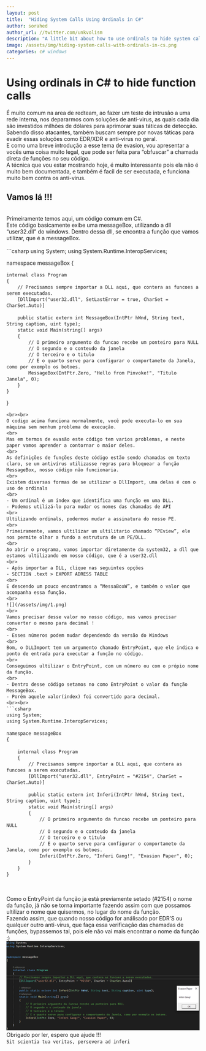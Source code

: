 ```yaml
---
layout: post
title:  "Hiding System Calls Using Ordinals in C#"
author: sorahed
author_url: //twitter.com/unkvolism
description: "A little bit about how to use ordinals to hide system calls in C#"
image: /assets/img/hiding-system-calls-with-ordinals-in-cs.png
categories: c# windows 
---
```



# Using ordinals in C# to hide function calls

É muito comum na area de redteam, ao fazer um teste de intrusão a uma rede interna, nos depararmos com soluções de anti-virus, as quais cada dia são investidos milhões de dólares para aprimorar suas táticas de detecção.
<br>
Sabendo disso atacantes, também buscam sempre por novas táticas para evadir essas soluções como EDR/XDR e anti-virus no geral.
<br>
E como uma breve introdução a esse tema de evasion, vou apresentar a vocês uma coisa muito legal, que pode ser feita para “obfuscar” a chamada direta de funções no seu código.
<br>
A técnica que vou estar mostrando hoje, é muito interessante pois ela não é muito bem documentada, e também é facil de ser executada, e funciona muito bem contra os anti-virus.
<br>
## Vamos lá !!!
<br>
Primeiramente temos aqui, um código comum em C#.
<br>
Este código basicamente exibe uma messageBox, utilizando a dll “user32.dll” do windows.
Dentro dessa dll, se encontra a função que vamos utilizar, que é a messageBox.
<br><br>
```csharp
using System;
using System.Runtime.InteropServices;

namespace messageBox
{

    internal class Program
    {
        // Precisamos sempre importar a DLL aqui, que contera as funcoes a serem executadas.
        [DllImport("user32.dll", SetLastError = true, CharSet = CharSet.Auto)]

        public static extern int MessageBox(IntPtr hWnd, String text, String caption, uint type);
        static void Main(string[] args)
        {
            // O primeiro argumento da funcao recebe um ponteiro para NULL
            // O segundo e o conteudo da janela
            // O terceiro e o titulo
            // E o quarto serve para configurar o comportameto da Janela, como por exemplo os botoes.
            MessageBox(IntPtr.Zero, "Hello from Pinvoke!", "Titulo Janela", 0);
        }
    }
}
```
<br><br>
O codigo acima funciona normalmente, você pode executa-lo em sua máquina sem nenhum problema de execução.
<br>
Mas em termos de evasão este código tem varios problemas, e neste paper vamos aprender a contornar o maior deles.
<br>
As definições de funções deste código estão sendo chamadas em texto claro, se um antivírus utilizasse regras para bloquear a função MessageBox, nosso código não funcionaria.
<br>
Existem diversas formas de se utilizar o DllImport, uma delas é com o
uso de ordinals
<br>
- Um ordinal é um index que identifica uma função em uma DLL.
- Podemos utilizá-lo para mudar os nomes das chamadas de API
<br>
Ultilizando ordinals, podermos mudar a assinatura do nosso PE.
<br>
Primeiramente, vamos ultilizar um ultilitario chamado “PEview”, ele nos permite olhar a fundo a estrutura de um PE/DLL.
<br>
Ao abrir o programa, vamos importar diretamente da system32, a dll que estamos ultilizando em nosso código, que é a user32.dll
<br>
- Após importar a DLL, clique nas seguintes opções
- SECTION .text > EXPORT ADRESS TABLE
<br>
E descendo um pouco encontramos a “MessaBoxW”, e também o valor que acompanha essa função.
<br>
![](/assets/img/1.png)
<br>
Vamos precisar desse valor no nosso código, mas vamos precisar converter o mesmo para decimal !
<br>
- Esses números podem mudar dependendo da versão do Windows
<br>
Bom, o DLLImport tem um argumento chamado EntryPoint, que ele indica o ponto de entrada para executar a função no código.
<br>
Conseguimos ultilizar o EntryPoint, com um número ou com o própio nome da função.
<br>
- Dentro desse código setamos no como EntryPoint o valor da função MessageBox.
- Porém aquele valor(index) foi convertido para decimal.
<br><br>
```csharp
using System;
using System.Runtime.InteropServices;

namespace messageBox
{

    internal class Program
    {
        // Precisamos sempre importar a DLL aqui, que contera as funcoes a serem executadas.
        [DllImport("user32.dll", EntryPoint = "#2154", CharSet = CharSet.Auto)]

        public static extern int Inferi(IntPtr hWnd, String text, String caption, uint type);
        static void Main(string[] args)
        {
            // O primeiro argumento da funcao recebe um ponteiro para NULL
            // O segundo e o conteudo da janela
            // O terceiro e o titulo
            // E o quarto serve para configurar o comportameto da Janela, como por exemplo os botoes.
            Inferi(IntPtr.Zero, "Inferi Gang!", "Evasion Paper", 0);
        }
    }
}
```
<br><br>
Como o EntryPoint da função ja está previamente setado (#2154) o nome da função, já não se torna importante fazendo assim com que possamos ultilizar o nome que quisermos, no lugar do nome da função.
<br>
Fazendo assim, que quando nosso código for análisado por EDR’S ou qualquer outro anti-virus, que faça essa verificação das chamadas de funções, bypassemos tal, pois ele não vai mais encontrar o nome da função :)
<br>
![](/assets/img/2.png)
<br>
Obrigado por ler, espero que ajude !!!
<br>
`Sit scientia tua veritas, persevera ad inferi`
